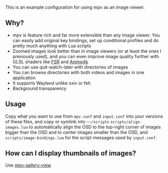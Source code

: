 This is an example configuration for using mpv as an image viewer.

## Why?

* mpv is feature rich and far more extensible than any image viewer. You can easily add original key bindings, set up conditional profiles and do pretty much anything with Lua scripts
* Zoomed images look better than in image viewers (or at least the ones I previously used), and you can even improve image quality further with GLSL shaders like [FSR](https://gist.github.com/agyild/82219c545228d70c5604f865ce0b0ce5) and [Anime4k](https://github.com/bloc97/Anime4K)
* You can use quit-watch-later with directories of images
* You can browse directories with both videos and images in one application
* It supports Wayland unlike sxiv or feh
* Background transparency

## Usage

Copy what you want to use from `mpv.conf` and `input.conf` into your versions of these files, and copy or symlink into `~~/scripts` `scripts/align-images.lua` to automatically align the OSD to the top-right corner of images bigger than the OSD and to center images smaller than the OSD, and `scripts/image-bindings.lua` for the script messages used by `input.conf`.

## How can I display thumbnails of images?

Use [mpv-gallery-view](https://github.com/occivink/mpv-gallery-view)
